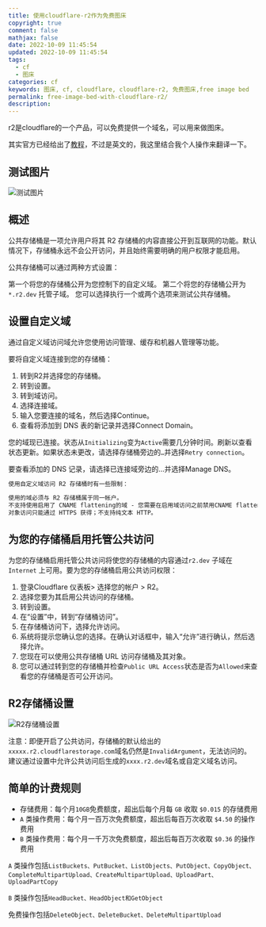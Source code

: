 ```yaml
---
title: 使用cloudflare-r2作为免费图床
copyright: true
comment: false
mathjax: false
date: 2022-10-09 11:45:54
updated: 2022-10-09 11:45:54
tags:
  - cf
  - 图床
categories: cf
keywords: 图床, cf, cloudflare, cloudflare-r2, 免费图床,free image bed
permalink: free-image-bed-with-cloudflare-r2/
description:
---
```

r2是cloudflare的一个产品，可以免费提供一个域名，可以用来做图床。

<!-- more -->
其实官方已经给出了[教程](https://developers.cloudflare.com/r2/data-access/public-buckets/)，不过是英文的，我这里结合我个人操作来翻译一下。

## 测试图片

![测试图片](https://cdn.fv.ci/5112246.jpg)

## 概述

公共存储桶是一项允许用户将其 R2 存储桶的内容直接公开到互联网的功能。默认情况下，存储桶永远不会公开访问，并且始终需要明确的用户权限才能启用。

公共存储桶可以通过两种方式设置：

第一个将您的存储桶公开为您控制下的自定义域。
第二个将您的存储桶公开为`*.r2.dev` 托管子域。
您可以选择执行一个或两个选项来测试公共存储桶。

## 设置自定义域

通过自定义域访问域允许您使用访问管理、缓存和机器人管理等功能。

要将自定义域连接到您的存储桶：

1. 转到R2并选择您的存储桶。
2. 转到设置。
3. 转到域访问。
4. 选择连接域。
5. 输入您要连接的域名，然后选择Continue。
6. 查看将添加到 DNS 表的新记录并选择Connect Domain。

您的域现已连接。状态从`Initializing`变为`Active`需要几分钟时间。刷新以查看状态更新。如果状态未更改，请选择存储桶旁边的`…`并选择`Retry connection`。

要查看添加的 DNS 记录，请选择已连接域旁边的…并选择Manage DNS。

```txt
使用自定义域访问 R2 存储桶时有一些限制：

使用的域必须与 R2 存储桶属于同一帐户。
不支持使用启用了 CNAME flattening的域 - 您需要在启用域访问之前禁用CNAME flattening。
对象访问只能通过 HTTPS 获得；不支持纯文本 HTTP。
```

## 为您的存储桶启用托管公共访问

为您的存储桶启用托管公共访问将使您的存储桶的内容通过`r2.dev` 子域在 `Internet` 上可用。要为您的存储桶启用公共访问权限：

1. 登录Cloudflare 仪表板> 选择您的帐户 > R2。
2. 选择您要为其启用公共访问的存储桶。
3. 转到设置。
4. 在“设置”中，转到“存储桶访问”。
5. 在存储桶访问下，选择允许访问。
6. 系统将提示您确认您的选择。在确认对话框中，输入“允许”进行确认，然后选择允许。
7. 您现在可以使用公共存储桶 URL 访问存储桶及其对象。
8. 您可以通过转到您的存储桶并检查`Public URL Access`状态是否为`Allowed`来查看您的存储桶是否可公开访问。

## R2存储桶设置

![R2存储桶设置](https://cdn.zyha.cn/blog/20221009133554.png?x-oss-process=style/blog)

注意：即便开启了公共访问，存储桶的默认给出的`xxxxx.r2.cloudflarestorage.com`域名仍然是`InvalidArgument`，无法访问的。建议通过设置中允许公共访问后生成的`xxxx.r2.dev`域名或自定义域名访问。

## 简单的计费规则

- 存储费用：每个月`10GB`免费额度，超出后每个月每 `GB` 收取 `$0.015` 的存储费用
- `A` 类操作费用：每个月一百万次免费额度，超出后每百万次收取 `$4.50` 的操作费用
- `B` 类操作费用：每个月一千万次免费额度，超出后每百万次收取 `$0.36` 的操作费用

`A` 类操作包括`ListBuckets、PutBucket、ListObjects、PutObject、CopyObject、CompleteMultipartUpload、CreateMultipartUpload、UploadPart、UploadPartCopy`

`B` 类操作包括`HeadBucket、HeadObject和GetObject`

免费操作包括`DeleteObject、DeleteBucket、DeleteMultipartUpload`
